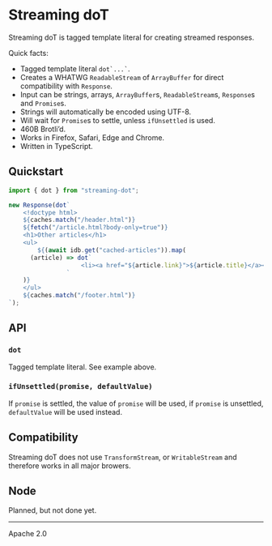 # Streaming doT

Streaming doT is tagged template literal for creating streamed responses.

Quick facts:

- Tagged template literal `` dot`...` ``.
- Creates a WHATWG `ReadableStream` of `ArrayBuffer` for direct compatibility with `Response`.
- Input can be strings, arrays, `ArrayBuffer`s, `ReadableStream`s, `Response`s and `Promise`s.
- Strings will automatically be encoded using UTF-8.
- Will wait for `Promise`s to settle, unless `ifUnsettled` is used.
- 460B Brotli’d.
- Works in Firefox, Safari, Edge and Chrome.
- Written in TypeScript.

## Quickstart

```js
import { dot } from "streaming-dot";

new Response(dot`
	<!doctype html>
	${caches.match("/header.html")}
	${fetch("/article.html?body-only=true")}
	<h1>Other articles</h1>
	<ul>
		${(await idb.get("cached-articles")).map(
      (article) => dot`
					<li><a href="${article.link}">${article.title}</a></li>
				`
    )}
	</ul>
	${caches.match("/footer.html")}
`);
```

## API

### `dot`

Tagged template literal. See example above.

### `ifUnsettled(promise, defaultValue)`

If `promise` is settled, the value of `promise` will be used, if `promise` is unsettled, `defaultValue` will be used instead.

## Compatibility

Streaming doT does not use `TransformStream`, or `WritableStream` and therefore works in all major browers.

## Node

Planned, but not done yet.

---

Apache 2.0
